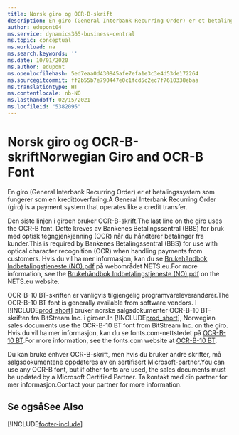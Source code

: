 ```yaml
---
title: Norsk giro og OCR-B-skrift
description: En giro (General Interbank Recurring Order) er et betalingssystem som fungerer som en kredittoverføring.
author: edupont04
ms.service: dynamics365-business-central
ms.topic: conceptual
ms.workload: na
ms.search.keywords: ''
ms.date: 10/01/2020
ms.author: edupont
ms.openlocfilehash: 5ed7eaa0d430845afe7efa1e3c3e4d53de172264
ms.sourcegitcommit: ff2b55b7e790447e0c1fcd5c2ec7f7610338ebaa
ms.translationtype: HT
ms.contentlocale: nb-NO
ms.lasthandoff: 02/15/2021
ms.locfileid: "5382095"
---
```

# <a name="norwegian-giro-and-ocr-b-font"></a><span data-ttu-id="e28e6-103">Norsk giro og OCR-B-skrift</span><span class="sxs-lookup"><span data-stu-id="e28e6-103">Norwegian Giro and OCR-B Font</span></span>
<span data-ttu-id="e28e6-104">En giro (General Interbank Recurring Order) er et betalingssystem som fungerer som en kredittoverføring.</span><span class="sxs-lookup"><span data-stu-id="e28e6-104">A General Interbank Recurring Order (giro) is a payment system that operates like a credit transfer.</span></span>  

<span data-ttu-id="e28e6-105">Den siste linjen i giroen bruker OCR-B-skrift.</span><span class="sxs-lookup"><span data-stu-id="e28e6-105">The last line on the giro uses the OCR-B font.</span></span> <span data-ttu-id="e28e6-106">Dette kreves av Bankenes Betalingssentral (BBS) for bruk med optisk tegngjenkjenning (OCR) når du håndterer betalinger fra kunder.</span><span class="sxs-lookup"><span data-stu-id="e28e6-106">This is required by Bankenes Betalingssentral (BBS) for use with optical character recognition (OCR) when handling payments from customers.</span></span> <span data-ttu-id="e28e6-107">Hvis du vil ha mer informasjon, kan du se [Brukehåndbok Indbetalingstjeneste (NO).pdf](https://www.nets.eu/no-nb/SiteCollectionDocuments/Egiro/Brukehåndbok%20Innbetalingstjenestene%20(NO).pdf) på webområdet NETS.eu.</span><span class="sxs-lookup"><span data-stu-id="e28e6-107">For more information, see the [Brukehåndbok Indbetalingstjeneste (NO).pdf](https://www.nets.eu/no-nb/SiteCollectionDocuments/Egiro/Brukehåndbok%20Innbetalingstjenestene%20(NO).pdf) on the NETS.eu website.</span></span>  

<span data-ttu-id="e28e6-108">OCR-B-10 BT-skriften er vanligvis tilgjengelig programvareleverandører.</span><span class="sxs-lookup"><span data-stu-id="e28e6-108">The OCR-B-10 BT font is generally available from software vendors.</span></span> <span data-ttu-id="e28e6-109">I [!INCLUDE[prod_short](../../includes/prod_short.md)] bruker norske salgsdokumenter OCR-B-10 BT-skriften fra BitStream Inc. i giroen.</span><span class="sxs-lookup"><span data-stu-id="e28e6-109">In [!INCLUDE[prod_short](../../includes/prod_short.md)], Norwegian sales documents use the OCR-B-10 BT font from BitStream Inc. on the giro.</span></span> <span data-ttu-id="e28e6-110">Hvis du vil ha mer informasjon, kan du se fonts.com-nettstedet på [OCR-B-10 BT](https://www.fonts.com/font/bitstream/ocr-b-bt/10).</span><span class="sxs-lookup"><span data-stu-id="e28e6-110">For more information, see the fonts.com website at [OCR-B-10 BT](https://www.fonts.com/font/bitstream/ocr-b-bt/10).</span></span>  

<span data-ttu-id="e28e6-111">Du kan bruke enhver OCR-B-skrift, men hvis du bruker andre skrifter, må salgsdokumentene oppdateres av en sertifisert Microsoft-partner.</span><span class="sxs-lookup"><span data-stu-id="e28e6-111">You can use any OCR-B font, but if other fonts are used, the sales documents must be updated by a Microsoft Certified Partner.</span></span> <span data-ttu-id="e28e6-112">Ta kontakt med din partner for mer informasjon.</span><span class="sxs-lookup"><span data-stu-id="e28e6-112">Contact your partner for more information.</span></span>  

## <a name="see-also"></a><span data-ttu-id="e28e6-113">Se også</span><span class="sxs-lookup"><span data-stu-id="e28e6-113">See Also</span></span>


[!INCLUDE[footer-include](../../includes/footer-banner.md)]